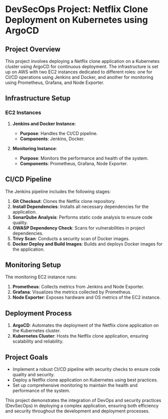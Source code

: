 # DevSecOps Project: Netflix Clone Deployment on Kubernetes using ArgoCD

## Project Overview

This project involves deploying a Netflix clone application on a Kubernetes cluster using ArgoCD for continuous deployment. The infrastructure is set up on AWS with two EC2 instances dedicated to different roles: one for CI/CD operations using Jenkins and Docker, and another for monitoring using Prometheus, Grafana, and Node Exporter.

## Infrastructure Setup

### EC2 Instances

1. **Jenkins and Docker Instance**: 
   - **Purpose**: Handles the CI/CD pipeline.
   - **Components**: Jenkins, Docker.

2. **Monitoring Instance**:
   - **Purpose**: Monitors the performance and health of the system.
   - **Components**: Prometheus, Grafana, Node Exporter.

## CI/CD Pipeline

The Jenkins pipeline includes the following stages:

1. **Git Checkout**: Clones the Netflix clone repository.
2. **Install Dependencies**: Installs all necessary dependencies for the application.
3. **SonarQube Analysis**: Performs static code analysis to ensure code quality.
4. **OWASP Dependency Check**: Scans for vulnerabilities in project dependencies.
5. **Trivy Scan**: Conducts a security scan of Docker images.
6. **Docker Deploy and Build Images**: Builds and deploys Docker images for the application.

## Monitoring Setup

The monitoring EC2 instance runs:

1. **Prometheus**: Collects metrics from Jenkins and Node Exporter.
2. **Grafana**: Visualizes the metrics collected by Prometheus.
3. **Node Exporter**: Exposes hardware and OS metrics of the EC2 instance.

## Deployment Process

1. **ArgoCD**: Automates the deployment of the Netflix clone application on the Kubernetes cluster.
2. **Kubernetes Cluster**: Hosts the Netflix clone application, ensuring scalability and reliability.

## Project Goals

- Implement a robust CI/CD pipeline with security checks to ensure code quality and security.
- Deploy a Netflix clone application on Kubernetes using best practices.
- Set up comprehensive monitoring to maintain the health and performance of the system.

This project demonstrates the integration of DevOps and security practices (DevSecOps) in deploying a complex application, ensuring both efficiency and security throughout the development and deployment processes.
